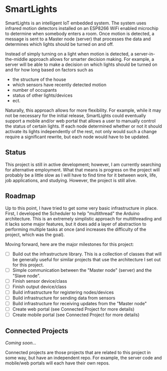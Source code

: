# SmartLights

SmartLights is an intelligent IoT embedded system.  The system uses infrared motion detectors installed on an ESP8266 WiFi enabled microchip to determine when somebody enters a room.  Once motion is detected, a message is sent to a Master node (server) that processes the data and determines which lights should be turned on and off.

Instead of simply turning on a light when motion is detected, a server-in-the-middle approach allows for smarter decision making.  For example, a server will be able to make a decision on which lights should be turned on and for how long based on factors such as

- the structure of the house
- which sensors have recently detected motion
- number of occupants
- status of other lights/devices
- ect.

Naturally, this approach allows for more flexibility.  For example, while it may not be necessary for the initial release, SmartLights could eventually support a mobile and/or web portal that allows a user to manually control the status of certain lights.  If each node determined whether or not it should activate its lights independently of the rest, not only would such a change require a significant rewrite, but each node would have to be updated.

## Status

This project is still in active development; however, I am currently searching for alternative employment.  What that means is progress on the project will probably be a little slow as I will have to find time for it between work, life, job applications, and studying.  However, the project is still alive.

## Roadmap

Up to this point, I have tried to get some very basic infrastructure in place.  First, I developed the Scheduler to help "multithread" the Arduino architecture.  This is an extremely simplistic approach for multithreading and it lacks some major features, but it does add a layer of abstraction to performing multiple tasks at once (and increases the difficulty of the project, which was the goal).

Moving forward, here are the major milestones for this project:

- [ ] Build out the infrastructure library.  This is a collection of classes that will be generally useful for similar projects that use the architecture I set out for this project.
- [ ] Simple communication between the "Master node" (server) and the "Slave node".
- [ ] Finish sensor device/class
- [ ] Finish output device/class
- [ ] Build infrastructure for registering nodes/devices
- [ ] Build infrastructure for sending data from sensors
- [ ] Build infrastructure for receiving updates from the "Master node"
- [ ] Create web portal (see Connected Project for more details)
- [ ] Create mobile portal (see Connected Project for more details)

## Connected Projects

_Coming soon..._

Connected projects are those projects that are related to this project in some way, but have an independent repo.  For example, the server code and mobile/web portals will each have their own repos.